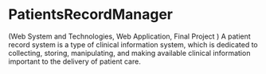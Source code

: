 # PatientsRecordManager
(Web System and Technologies, Web Application, Final Project ) A patient record system is a type of clinical information system, which is dedicated to collecting, storing, manipulating, and making available clinical information important to the delivery of patient care.
